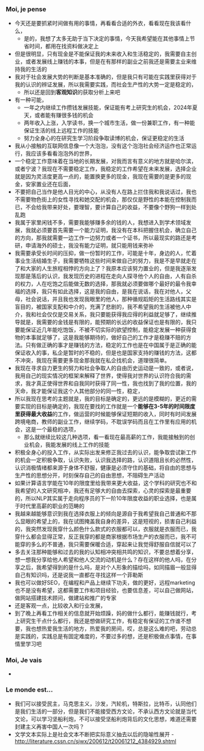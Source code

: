 ### Moi, je pense
- 今天还是要抓紧时间做有用的事情，再看看合适的外衣，看看现在我该看什么，
	- 是的，我想了太多无助于当下决定的事情，今天我希望能在其他事情上节省时间，都用在找资料做决定上
- 但是很明显，只有现金是不能保证我的未来收入和生活稳定的，我需要自主创业，或者发展线上赚钱的本事，但是在有那样的副业之前我还是需要主业来维持我的生活的
- 我对于社会发展大势的判断是基本准确的，但是我只有可能在实践里获得对于我的认识的辨证发展，所以我需要实践，而社会生产性的大势一定是稳定的，
	- 所以还是回到**客观知识**的获取分析上来吧
- 有一种可能，
	- 一年之内继续工作攒钱发展技能，保证能有考上研究生的机会，2024年夏天，或者能有赚很多钱的机会
	- 两年收入上涨，入学读书，换一个城市生活，做一份兼职工作，有一种能保证生活的线上远程工作的技能
	- 努力全身心的在研究生学习阶段争取读博的机会，保证更稳定的生活
- 我从小接触的互联网信息像一个大泡泡，没有这个泡泡社会经济运作也正常运行，我应该多看看泡泡外的世界，
- 一个稳定工作意味着在当地的长期发展，对我而言有意义的地方就是哈尔滨，或者宁波？我现在不需要稳定工作，我稳定的工作希望在未来发展，选择企业就是因为灵活度更高一点的，能置换更多的现金，我现在需要的是更多的现金，安家置业还在后面，
- 不要把自己当作是他人目光的中心，从没有人在路上拦住我和我说话过，我也不需要物色街上的女性寻找和她交配的机会，那仅仅是野性的本能在控制我而已，不会给我带来好处，要理智，要计算自己的收益，不要像个野狗一样到处乱跑
- 我属于家里闲钱不多，需要我能够赚多余的钱的人，我想进入到学术领域发展，我就必须要首先需要一个能力证明，我没有在本科把握住机会，确立自己的方向，那我就需要一边工作一边努力或者一个证书，所以最现实的路还是考研，申请海外的硕士，我没有能力证明，就只能用钱来弥补
- 我需要承受长时间的压抑，做一份暂时的工作，可能是十年，身边的人，忙着事业生活结婚生子，我需要牺牲这些时间来做自己的努力，我是不是早就走在了和大家的人生旅程相悖的方向上了？我原本应该努力置业的，但是我逐渐发现那是落后的认识，我发现历史的进程在走向人探寻他个人的自由，人有自杀的权力，人在吃饱之后能做无数的选择，那我就必须要做哪个最好的最令我幸福的选择，我只有如此选择，这是我的自由，是我在说话，我在对他人，父母，社会说话，并且我也发现我眼里的他人，那种循规蹈矩的生活路线其实是盲目的，被国家支配和中介的，充满了悲剧的，我不希望我的生活被他人中介，我和社会仅仅是交易关系，我只要能获得我应得的利益就足够了，继续推导就是，我需要的金钱是有限的，能预期的长远的收益保证也是有限的，我只要能保证近几年能吃饱饭，不被不切实际的欲望控制，能稳定发展一种获得食物的本事就足够了，这是我能够期待的，做好自己的工作才是稳赚不赔的方法。只有做正确的事才是赚钱的方法，稳定的工作也是在中国属于是正确的能保证收入的事，私企是暂时的不稳的，但是也是国家支持的赚钱的方法，这都不冲突，我现在需要更多现金那我就在私企找机会，道理很简单。
- 我现在寻求自力更生的努力和社会争取人的自由历史运动是一致的，或者说，我用自己的现实情况的框架来解释了世界，使得我对世界的认识符合我的需求，我才真正使得世界和自我同时获得了同一性，我也找到了我的位置，我的天命，我才能保证我这个人其他部分的同一性，稳定，
- 所以我现在思考的主题就是，我的目标是确定的，更远的是模糊的，更近的需要实现的目标是确定的，我现在要找的工作就是一个**能够在3-5年的时间限度里获得最大收益**的工作，做运营的时候能够保证短期的收入，同时有时间发展跨境电商，教师的副业工作，继续学码，不耽误学码而且在工作里有应用的机会，这是一个最稳的选项，
	- 那么就继续比较这几种选项，看一看现在最高薪的工作，我能接触到的创业机会，我能发展的线上工作的技能
- 积极全身心的投入工作，从实际出发来修正我过去的认识，能争取尝试新工作的机会一定积极争取，认识失败，认识我选择的路，认识道阻且长的必然性，认识消极情绪都来源于身体不舒服，健康是必须守住的基础，将自由的思想与生产性的思想分开，时刻保存自己的自由思想，不阻碍生产活动
- 如果计算语言学能在10年的限度里给我带来更大收益，这个学科的研究也不和我希望的人文研究相冲，我还有足够大的自由去探索，心灵的探索是最重要的，所以NLP其实属于走向程序员的下一阶10年限度收益的职业选择，也是属于时代里高薪的职业的范畴的
- 我越来越能够意识到我在选择衣服上的倾向是源自于我希望我自己普通和不那么显眼的希望上的，我在试图掩盖我自身的差异，这是短视的，损害自己利益的，我突然发现我穿什么颜色什么款式的衣服都可以，衣服就是衣服而已，我穿什么都会显得正常，反正我穿的都是商家根据市场生产的衣服而已，我不可能穿的多么的不普通，我只需要保暖合适，穿起来让我觉得舒服自信就可以了
- 多去关注那种能够和过去的我的认知相冲突相共鸣的知识，不要总想着分享，想一想我分享给他人希望和他人交流的动机是什么？存在这样的他人吗，在分享之后，我希望得到的是什么吗，是对个人形象的描绘吗，如同描眉一般显得自己有知识吗，还是说我一直都在寻找这样一个菲勒斯
- 我也可以做好SEO，在编程和产品上继续下功夫，做的更好，远程marketing也不是没有希望，这都需要工作和项目经验，也要信息差，可以自己做网站，做网站搭建技术顾问，做建站和推广的专家
- 还是客观一点，比较收入和行业发展，
- 到了晚上再看工作相关的信息就开始烦躁，妈的做什么都行，能赚钱就行，考上研究生干点什么都行，我还是想做研究工作，有稳定有保证的工作谁不想要，我也想热爱我生活的地方，热爱我的房间，哎，总是这么难的吧，劳动总是实践的，实践总是有固定难度的，不要过多的想，还是积极做点事情，在事情里学习吧

### Moi, Je vais
- 



### Le monde est...
- 我们可以接受民主，马克思主义，沙发，汽轮机，特斯拉，比特币，认同他们是我们生活的一部分，但是我们不能接受西方文论，不承认西方文论就是当代文论，可以学习坚船利炮，不可以接受坚船利炮背后的文化思想，难道还需要封建主义再害中国人一次吗？
- 文学文本实际上是社会文本不断把实际意义抽去以后的隐喻性展开 - http://literature.cssn.cn/sjwx/200612/t20061212_4384929.shtml